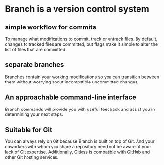 # Branch is a version control system

## simple workflow for commits

To manage what modifications to commit, track or untrack files.
By default, changes to tracked files are committed, but flags
make it simple to alter the list of files that are committed.

## separate branches

Branches contain your working modifications so you can transition
between them without worrying about incompatible uncommitted changes.


## An approachable command-line interface

Branch commands will provide you with useful feedback and assist you in determining your next steps.

## Suitable for Git

You can always rely on Git because Branch is built on top of Git.
And your coworkers with whom you share a repository need not be aware of your lack of Git expertise.
Additionally, Gitless is compatible with GitHub and other Git hosting services. 



